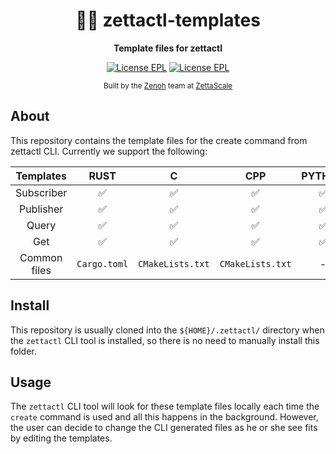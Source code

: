 <div align="center">

  <h1>🌾✨ zettactl-templates</h1>

  <p>
    <strong> Template files for zettactl </strong>
  </p>

  <p>
    <a href="https://choosealicense.com/licenses/epl-2.0/"><img alt="License EPL" src="https://img.shields.io/badge/License-EPL%202.0-blue"/></a>
    <a href="https://opensource.org/licenses/Apache-2.0"><img alt="License EPL" src="https://img.shields.io/badge/License-Apache%202.0-blue.svg"/></a>
  </p>

<sub>Built by the <a href="https://zenoh.io">Zenoh</a> team at <a href="https://www.zettascale.tech">ZettaScale</a></sub>
</div>

## About
This repository contains the template files for the create command from zettactl CLI. Currently we support the following:

<div align="center">

| Templates     | RUST          | C                 | CPP               | PYTHON    |
| :-------:     | :-----------: | :---------------: | :---------------: | :-------: |
| Subscriber    | ✅            | ✅                 | ✅                | ✅        |
| Publisher     | ✅            | ✅                 | ✅                | ✅        |
| Query         | ✅            | ✅                 | ✅                | ✅        |
| Get           | ✅            | ✅                 | ✅                | ✅        |
| Common files  | ```Cargo.toml```    | ```CMakeLists.txt```    | ```CMakeLists.txt```    | -         |

</div>

## Install
This repository is usually cloned into the ```${HOME}/.zettactl/``` directory when the ```zettactl``` CLI tool is installed, so there is no need to manually install this folder.

## Usage
The ```zettactl``` CLI tool will look for these template files locally each time the ```create``` command is used and all this happens in the background. However, the user can decide to change the CLI generated files as he or she see fits by editing the templates.